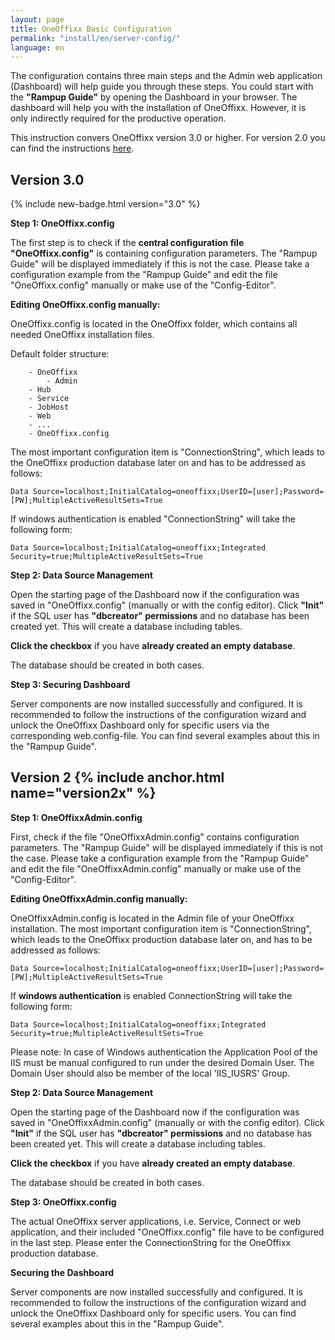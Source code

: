 ```yaml
---
layout: page
title: OneOffixx Basic Configuration
permalink: "install/en/server-config/"
language: en
---
```


The configuration contains three main steps and the Admin web application (Dashboard) will help guide you through these steps. You could start with the __"Rampup Guide"__ by opening the Dashboard in your browser. The dashboard will help you with the installation of OneOffixx. However, it is only indirectly required for the productive operation.

This instruction convers OneOffixx version 3.0 or higher. For version 2.0 you can find the instructions [here](#version2x).

## Version 3.0

{% include new-badge.html version="3.0" %}

__Step 1: OneOffixx.config__

The first step is to check if the __central configuration file "OneOffixx.config"__ is containing configuration parameters. The "Rampup Guide" will be displayed immediately if this is not the case. Please take a configuration example from the "Rampup Guide" and edit the file "OneOffixx.config" manually or make use of the "Config-Editor".

__Editing OneOffixx.config manually:__

OneOffixx.config is located in the OneOffixx folder, which contains all needed OneOffixx installation files. 

Default folder structure:

```
    - OneOffixx
        - Admin
	- Hub
	- Service
	- JobHost
	- Web
	- ...
	- OneOffixx.config
``` 

The most important configuration item is "ConnectionString", which leads to the OneOffixx production database later on and has to be addressed as follows:

    Data Source=localhost;InitialCatalog=oneoffixx;UserID=[user];Password=[PW];MultipleActiveResultSets=True

If windows authentication is enabled "ConnectionString" will take the following form:

    Data Source=localhost;InitialCatalog=oneoffixx;Integrated Security=true;MultipleActiveResultSets=True

__Step 2: Data Source Management__
	
Open the starting page of the Dashboard now if the configuration was saved in "OneOffixx.config" (manually or with the config editor). Click __"Init"__ if the SQL user has __"dbcreator" permissions__ and no database has been created yet. This will create a database including tables.

__Click the checkbox__ if you have __already created an empty database__.

The database should be created in both cases.

__Step 3: Securing Dashboard__

Server components are now installed successfully and configured. It is recommended to follow the instructions of the configuration wizard and unlock the OneOffixx Dashboard only for specific users via the corresponding web.config-file. You can find several examples about this in the "Rampup Guide".


## Version 2 {% include anchor.html name="version2x" %}

__Step 1: OneOffixxAdmin.config__

First, check if the file "OneOffixxAdmin.config" contains configuration parameters. The "Rampup Guide" will be displayed immediately if this is not the case. Please take a configuration example from the "Rampup Guide" and edit the file "OneOffixxAdmin.config" manually or make use of the "Config-Editor".

__Editing OneOffixxAdmin.config manually:__

OneOffixxAdmin.config is located in the Admin file of your OneOffixx installation. The most important configuration item is "ConnectionString", which leads to the OneOffixx production database later on, and has to be addressed as follows:

    Data Source=localhost;InitialCatalog=oneoffixx;UserID=[user];Password=[PW];MultipleActiveResultSets=True

If __windows authentication__ is enabled ConnectionString will take the following form:

    Data Source=localhost;InitialCatalog=oneoffixx;Integrated Security=true;MultipleActiveResultSets=True

Please note:
In case of Windows authentication the Application Pool of the IIS must be manual configured to run under the desired Domain User. The Domain User should also be member of the local 'IIS_IUSRS' Group.

__Step 2: Data Source Management__
	
Open the starting page of the Dashboard now if the configuration was saved in "OneOffixxAdmin.config" (manually or with the config editor). Click __"Init"__ if the SQL user has __"dbcreator" permissions__ and no database has been created yet. This will create a database including tables.

__Click the checkbox__ if you have __already created an empty database__.

The database should be created in both cases.

__Step 3: OneOffixx.config__

The actual OneOffixx server applications, i.e. Service, Connect or web application, and their included "OneOffixx.config" file have to be configured in the last step. Please enter the ConnectionString for the OneOffixx production database.

__Securing the Dashboard__

Server components are now installed successfully and configured. It is recommended to follow the instructions of the configuration wizard and unlock the OneOffixx Dashboard only for specific users. You can find several examples about this in the "Rampup Guide".
